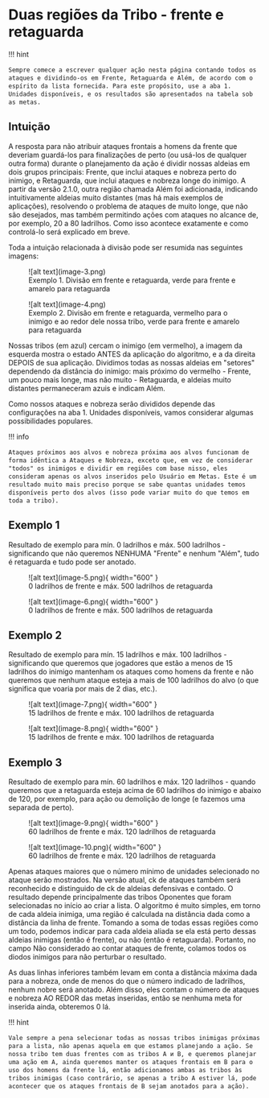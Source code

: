 # Duas regiões da Tribo - frente e retaguarda

!!! hint

    Sempre comece a escrever qualquer ação nesta página contando todos os ataques e dividindo-os em Frente, Retaguarda e Além, de acordo com o espírito da lista fornecida. Para este propósito, use a aba 1. Unidades disponíveis, e os resultados são apresentados na tabela sob as metas.

## Intuição

A resposta para não atribuir ataques frontais a homens da frente que deveriam guardá-los para finalizações de perto (ou usá-los de qualquer outra forma) durante o planejamento da ação é dividir nossas aldeias em dois grupos principais: Frente, que inclui ataques e nobreza perto do inimigo, e Retaguarda, que inclui ataques e nobreza longe do inimigo. A partir da versão 2.1.0, outra região chamada Além foi adicionada, indicando intuitivamente aldeias muito distantes (mas há mais exemplos de aplicações), resolvendo o problema de ataques de muito longe, que não são desejados, mas também permitindo ações com ataques no alcance de, por exemplo, 20 a 80 ladrilhos. Como isso acontece exatamente e como controlá-lo será explicado em breve.

Toda a intuição relacionada à divisão pode ser resumida nas seguintes imagens:

<figure markdown="span">
  ![alt text](image-3.png)
  <figcaption>Exemplo 1. Divisão em frente e retaguarda, verde para frente e amarelo para retaguarda</figcaption>
</figure>

<figure markdown="span">
  ![alt text](image-4.png)
  <figcaption>Exemplo 2. Divisão em frente e retaguarda, vermelho para o inimigo e ao redor dele nossa tribo, verde para frente e amarelo para retaguarda</figcaption>
</figure>

Nossas tribos (em azul) cercam o inimigo (em vermelho), a imagem da esquerda mostra o estado ANTES da aplicação do algoritmo, e a da direita DEPOIS de sua aplicação. Dividimos todas as nossas aldeias em "setores" dependendo da distância do inimigo: mais próximo do vermelho - Frente, um pouco mais longe, mas não muito - Retaguarda, e aldeias muito distantes permaneceram azuis e indicam Além.

Como nossos ataques e nobreza serão divididos depende das configurações na aba 1. Unidades disponíveis, vamos considerar algumas possibilidades populares.

!!! info

    Ataques próximos aos alvos e nobreza próxima aos alvos funcionam de forma idêntica a Ataques e Nobreza, exceto que, em vez de considerar "todos" os inimigos e dividir em regiões com base nisso, eles consideram apenas os alvos inseridos pelo Usuário em Metas. Este é um resultado muito mais preciso porque se sabe quantas unidades temos disponíveis perto dos alvos (isso pode variar muito do que temos em toda a tribo).

## Exemplo 1

Resultado de exemplo para mín. 0 ladrilhos e máx. 500 ladrilhos - significando que não queremos NENHUMA "Frente" e nenhum "Além", tudo é retaguarda e tudo pode ser anotado.

<figure markdown="span">
  ![alt text](image-5.png){ width="600" }
  <figcaption>0 ladrilhos de frente e máx. 500 ladrilhos de retaguarda</figcaption>
</figure>

<figure markdown="span">
  ![alt text](image-6.png){ width="600" }
  <figcaption>0 ladrilhos de frente e máx. 500 ladrilhos de retaguarda</figcaption>
</figure>

## Exemplo 2

Resultado de exemplo para mín. 15 ladrilhos e máx. 100 ladrilhos - significando que queremos que jogadores que estão a menos de 15 ladrilhos do inimigo mantenham os ataques como homens da frente e não queremos que nenhum ataque esteja a mais de 100 ladrilhos do alvo (o que significa que voaria por mais de 2 dias, etc.).

<figure markdown="span">
  ![alt text](image-7.png){ width="600" }
  <figcaption>15 ladrilhos de frente e máx. 100 ladrilhos de retaguarda</figcaption>
</figure>

<figure markdown="span">
  ![alt text](image-8.png){ width="600" }
  <figcaption>15 ladrilhos de frente e máx. 100 ladrilhos de retaguarda</figcaption>
</figure>

## Exemplo 3

Resultado de exemplo para mín. 60 ladrilhos e máx. 120 ladrilhos - quando queremos que a retaguarda esteja acima de 60 ladrilhos do inimigo e abaixo de 120, por exemplo, para ação ou demolição de longe (e fazemos uma separada de perto).

<figure markdown="span">
  ![alt text](image-9.png){ width="600" }
  <figcaption>60 ladrilhos de frente e máx. 120 ladrilhos de retaguarda</figcaption>
</figure>

<figure markdown="span">
  ![alt text](image-10.png){ width="600" }
  <figcaption>60 ladrilhos de frente e máx. 120 ladrilhos de retaguarda</figcaption>
</figure>

Apenas ataques maiores que o número mínimo de unidades selecionado no ataque serão mostrados. Na versão atual, ck de ataques também será reconhecido e distinguido de ck de aldeias defensivas e contado. O resultado depende principalmente das tribos Oponentes que foram selecionadas no início ao criar a lista. O algoritmo é muito simples, em torno de cada aldeia inimiga, uma região é calculada na distância dada como a distância da linha de frente. Tomando a soma de todas essas regiões como um todo, podemos indicar para cada aldeia aliada se ela está perto dessas aldeias inimigas (então é frente), ou não (então é retaguarda). Portanto, no campo Não considerado ao contar ataques de frente, colamos todos os diodos inimigos para não perturbar o resultado.

As duas linhas inferiores também levam em conta a distância máxima dada para a nobreza, onde de menos do que o número indicado de ladrilhos, nenhum nobre será anotado. Além disso, eles contam o número de ataques e nobreza AO REDOR das metas inseridas, então se nenhuma meta for inserida ainda, obteremos 0 lá.

!!! hint

    Vale sempre a pena selecionar todas as nossas tribos inimigas próximas para a lista, não apenas aquela em que estamos planejando a ação. Se nossa tribo tem duas frentes com as tribos A и B, e queremos planejar uma ação em A, ainda queremos manter os ataques frontais em B para o uso dos homens da frente lá, então adicionamos ambas as tribos às tribos inimigas (caso contrário, se apenas a tribo A estiver lá, pode acontecer que os ataques frontais de B sejam anotados para a ação).
